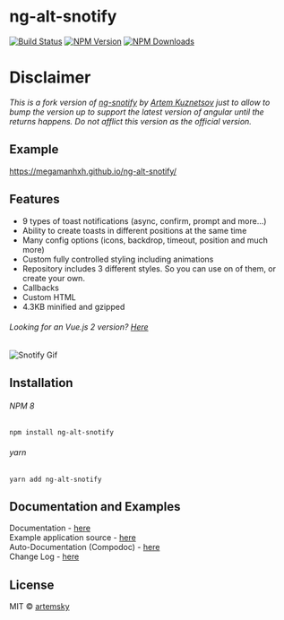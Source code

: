 # ng-alt-snotify

[![Build Status](https://dl.circleci.com/status-badge/img/gh/megamanhxh/ng-alt-snotify/tree/master.svg?style=svg)](https://dl.circleci.com/status-badge/redirect/gh/megamanhxh/ng-alt-snotify/tree/master)
[![NPM Version](https://img.shields.io/npm/v/ng-alt-snotify.svg)](https://www.npmjs.com/package/ng-alt-snotify)
[![NPM Downloads](https://img.shields.io/npm/dt/ng-alt-snotify.svg)](https://www.npmjs.com/package/ng-alt-snotify)

# Disclaimer
_This is a fork version of [ng-snotify](https://github.com/artemsky/ng-snotify) by [Artem Kuznetsov](https://github.com/artemsky) just to 
allow to bump the version up to support the latest version of angular until the returns happens. Do not afflict this version as the official
version._

## Example
https://megamanhxh.github.io/ng-alt-snotify/


## Features

- 9 types of toast notifications (async, confirm, prompt and more...)
- Ability to create toasts in different positions at the same time
- Many config options (icons, backdrop, timeout, position and much more)
- Custom fully controlled styling including animations
- Repository includes 3 different styles. So you can use on of them, or create your own.
- Callbacks
- Custom HTML
- 4.3KB minified and gzipped

###### Looking for an Vue.js 2 version? [Here](https://github.com/artemsky/vue-snotify/)

![Snotify Gif](https://github.com/megamanhxh/ng-alt-snotify/blob/master/src/assets/ng-snotify.gif?raw=true)

## Installation

###### NPM 8
`npm install ng-alt-snotify`

###### yarn
`yarn add ng-alt-snotify`

## Documentation and Examples

Documentation - [here](https://megamanhxh.github.io/ng-alt-snotify/documentation)  
Example application source - [here](https://github.com/megamanhxh/ng-alt-snotify/tree/master/src)  
Auto-Documentation (Compodoc) - [here](https://megamanhxh.github.io/ng-alt-snotify/compodoc/)  
Change Log - [here](https://github.com/megamanhxh/ng-alt-snotify/blob/master/CHANGELOG.md)

## License

MIT © [artemsky](mailto:mr.artemsky@gmail.com)

